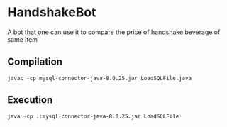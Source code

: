 # HandshakeBot
A bot that one can use it to compare the price of handshake beverage of same item
## Compilation
```
javac -cp mysql-connector-java-8.0.25.jar LoadSQLFile.java
```
## Execution
```
java -cp .:mysql-connector-java-8.0.25.jar LoadSQLFile
```